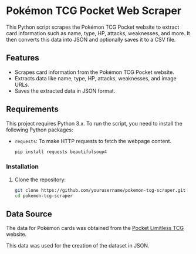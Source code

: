 # Pokémon TCG Pocket Web Scraper

This Python script scrapes the Pokémon TCG Pocket website to extract card information such as name, type, HP, attacks, weaknesses, and more. 
It then converts this data into JSON and optionally saves it to a CSV file.

## Features
- Scrapes card information from the Pokémon TCG Pocket website.
- Extracts data like name, type, HP, attacks, weaknesses, and image URLs.
- Saves the extracted data in JSON format.

## Requirements

This project requires Python 3.x. To run the script, you need to install the following Python packages:

- `requests`: To make HTTP requests to fetch the webpage content.

   ```python
   pip install requests beautifulsoup4
### Installation

1. Clone the repository:
   ```bash
   git clone https://github.com/yourusername/pokemon-tcg-scraper.git
   cd pokemon-tcg-scraper
## Data Source

The data for Pokémon cards was obtained from the [Pocket Limitless TCG](https://pocket.limitlesstcg.com/cards/A1?display=text) website.

This data was used for the creation of the dataset in JSON.